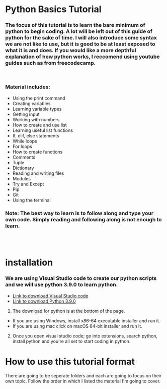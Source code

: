 # Python Basics Tutorial
### The focus of this tutorial is to learn the bare minimum of python to begin coding. A lot will be left out of this guide of python for the sake of time. I will also introduce some syntax we are not like to use, but it is good to be at least exposed to what it is and does. If you would like a more depthful explanation of how python works, I reccomend using youtube guides such as from freecodecamp.

<br />

### Material includes:

* Using the print command
* Creating variables
* Learning variable types
* Getting input
* Working with numbers
* How to create and use list
* Learning useful list functions
* If, elif, else statements
* While loops
* For loops
* How to create functions
* Comments
* Tuple
* Dictionary
* Reading and writing files
* Modules
* Try and Except
* Pip
* Git
* Using the terminal


###  **Note:** The best way to learn is to follow along and type your own code. Simply reading and following along is not enough to learn. 

<br />
<br />

# installation
### We are using Visual Studio code to create our python scripts and we will use python 3.9.0 to learn python. 
* [Link to download Visual Studio code](https://code.visualstudio.com/)
* [Link to download Python 3.9.0](https://www.python.org/downloads/release/python-390/)

1) The download for python is at the bottom of the page. 
* If you are using Windows, install x86-64 executable installer and run it. 
* If you are using mac click on macOS 64-bit installer and run it.
2) Once you open visual studio code; go into extensions, search python, install python and you're all set to start coding in python.

# How to use this tutorial format
 There are going to be seperate folders and each are going to focus on their own topic. Follow the order in which I listed the material I'm going to cover. 

